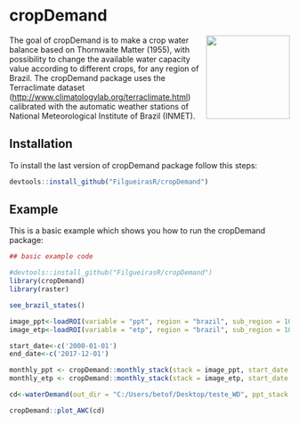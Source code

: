 # cropDemand

<div class="fluid-row" id="header">
    <img src='https://lh4.googleusercontent.com/x9jauzcCCVcS_E_KJt07oynPnHGDw8_mWATp_Ph4xBlSDaHYXpoacHkwHxo-Rvx4JoTeJN7v_vo3a7cE-XiLxiJHrsht_rUpAjnIO8cI3sjbwIAH1H8c=w1280' height='150' width='auto' align='right'>


<!-- badges: start -->
<!-- badges: end -->

The goal of cropDemand is to make a crop water balance based on Thornwaite Matter (1955),  with possibility to change the available water capacity value according to different crops, for any region of Brazil. The cropDemand package uses the Terraclimate dataset (http://www.climatologylab.org/terraclimate.html) calibrated with the automatic weather stations of National Meteorological Institute of Brazil (INMET).


## Installation

To install the last version of cropDemand package follow this steps:

``` r
devtools::install_github("FilgueirasR/cropDemand")

```

## Example

This is a basic example which shows you how to run the cropDemand package:

``` r
## basic example code

#devtools::install_github("FilgueirasR/cropDemand")
library(cropDemand)
library(raster)

see_brazil_states()

image_ppt<-loadROI(variable = "ppt", region = "brazil", sub_region = 10) # sub_region = Maranhão
image_etp<-loadROI(variable = "etp", region = "brazil", sub_region = 10) # sub_region = Maranhão

start_date<-c('2000-01-01')
end_date<-c('2017-12-01')

monthly_ppt <- cropDemand::monthly_stack(stack = image_ppt, start_date = start_date, end_date = end_date)
monthly_etp <- cropDemand::monthly_stack(stack = image_etp, start_date = start_date, end_date = end_date)

cd<-waterDemand(out_dir = "C:/Users/betof/Desktop/teste_WD", ppt_stack = monthly_ppt , etp_stack = monthly_etp, AWC = 100)

cropDemand::plot_AWC(cd)


```
